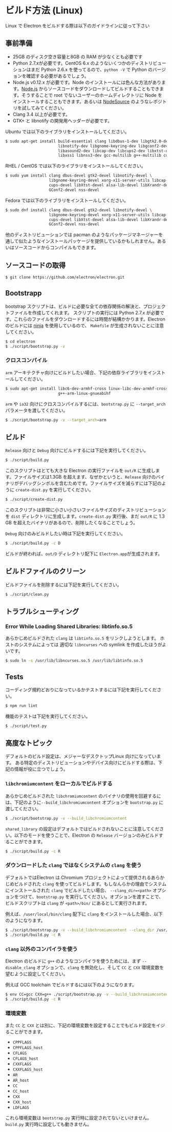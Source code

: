 # ビルド方法 (Linux)

Linux で Electron をビルドする際は以下のガイドラインに従って下さい

## 事前準備

* 25GB のディスク空き容量と8GB の RAM が少なくとも必要です
* Python 2.7.xが必要です。CentOS 6.x のようないくつかのディストリビューションはまだ Python 2.6.x を使ってるので、`python -V` で Python のバージョンを確認する必要があるでしょう。
* Node.js v0.12.x が必要です。Node のインストールには色んな方法があります。[Node.js](http://nodejs.org) からソースコードをダウンロードしてビルドすることもできます。そうすることで root でないユーザーのホームディレクトリに Node をインストールすることもできます。あるいは [NodeSource](https://nodesource.com/blog/nodejs-v012-iojs-and-the-nodesource-linux-repositories) のようなレポジトリを試してみてください。
* Clang 3.4 以上が必要です。
* GTK+ と libnotify の開発用ヘッダーが必要です。

Ubuntu では以下のライブラリをインストールしてください。

```bash
$ sudo apt-get install build-essential clang libdbus-1-dev libgtk2.0-dev \
                       libnotify-dev libgnome-keyring-dev libgconf2-dev \
                       libasound2-dev libcap-dev libcups2-dev libxtst-dev \
                       libxss1 libnss3-dev gcc-multilib g++-multilib curl
```

RHEL / CentOS では以下のライブラリをインストールしてください。

```bash
$ sudo yum install clang dbus-devel gtk2-devel libnotify-devel \
                   libgnome-keyring-devel xorg-x11-server-utils libcap-devel \
                   cups-devel libXtst-devel alsa-lib-devel libXrandr-devel \
                   GConf2-devel nss-devel
```

Fedora では以下のライブラリをインストールしてください。

```bash
$ sudo dnf install clang dbus-devel gtk2-devel libnotify-devel \
                   libgnome-keyring-devel xorg-x11-server-utils libcap-devel \
                   cups-devel libXtst-devel alsa-lib-devel libXrandr-devel \
                   GConf2-devel nss-devel
```

他のディストリビューションでは pacman のようなパッケージマネージャーを通して似たようなインストールパッケージを提供しているかもしれません。あるいはソースコードからコンパイルもできます。

## ソースコードの取得

```bash
$ git clone https://github.com/electron/electron.git
```

## Bootstrapp

bootstrap スクリプトは、ビルドに必要な全ての依存関係の解決と、プロジェクトファイルを作成してくれます。
スクリプトの実行には Python 2.7.x が必要です。これらのファイルをダウンロードするには時間が結構かかります。Electron のビルドには [ninja](https://ninja-build.org/) を使用しているので、 `Makefile` が生成されないことに注意してください。

```bash
$ cd electron
$ ./script/bootstrap.py -v
```

### クロスコンパイル

`arm` アーキテクチャ向けにビルドしたい場合、下記の依存ライブラリをインストールしてください。

```bash
$ sudo apt-get install libc6-dev-armhf-cross linux-libc-dev-armhf-cross \
                       g++-arm-linux-gnueabihf
```

`arm` や `ia32` 向けにクロスコンパイルするには、`bootstrap.py` に `--target_arch` パラメータを渡してください。

```bash
$ ./script/bootstrap.py -v --target_arch=arm
```

## ビルド

`Release` 向けと `Debug` 向けにビルドするには下記を実行してください。

```bash
$ ./script/build.py
```

このスクリプトはとても大きな Electron の実行ファイルを `out/R` に生成します。ファイルサイズは1.3GB を超えます、なぜかというと、`Release` 向けのバイナリがデバッグシンボルを含むためです。ファイルサイズを減らすには下記のように `create-dist.py` を実行してください。

```bash
$ ./script/create-dist.py
```

このスクリプトは非常に小さい小さいファイルサイズのディストリビューションを `dist` ディレクトリに生成します。`create-dist.py` 実行後、まだ `out/R` に 1.3 GB を超えたバイナリがあるので、削除したくなることでしょう。

`Debug` 向けのみビルドしたい時は下記を実行してください。

```bash
$ ./script/build.py -c D
```

ビルドが終われば、`out/D` ディレクトリ配下に `Electron.app`が生成されます。

## ビルドファイルのクリーン

ビルドファイルを削除するには下記を実行してください。

```bash
$ ./script/clean.py
```

## トラブルシューティング

### Error While Loading Shared Libraries: libtinfo.so.5

あらかじめビルドされた `clang` は `libtinfo.so.5` をリンクしようとします。
ホストのシステムによっては 適切な `libncurses` への symlink を作成したほうがよいです。

```bash
$ sudo ln -s /usr/lib/libncurses.so.5 /usr/lib/libtinfo.so.5
```

## Tests

コーディング規約どおりになっているかテストするには下記を実行してください。

```bash
$ npm run lint
```

機能のテストは下記を実行してください。

```bash
$ ./script/test.py
```

## 高度なトピック

デフォルトのビルド設定は、メジャーなデスクトップLinux 向けになっています。
ある特定のディストリビューションやデバイス向けにビルドする際は、下記の情報が役に立つでしょう。

### `libchromiumcontent` をローカルでビルドする

あらかじめビルドされた `libchromiumcontent` のバイナリの使用を回避するには、下記のように`--build_libchromiumcontent` オプションを `bootstrap.py` に渡してください。

```bash
$ ./script/bootstrap.py -v --build_libchromiumcontent
```
`shared_library` の設定はデフォルトではビルドされないことに注意してください。以下のモードを使うことで、Electron の `Release` バージョンのみビルドすることができます。

```bash
$ ./script/build.py -c R
```

### ダウンロードした `clang` ではなくシステムの `clang` を使う

デフォルトではElectron は Chromium プロジェクトによって提供されるあらかじめビルドされた `clang` を使ってビルドします。もしなんらかの理由でシステムにインストールされた `clang` でビルドしたい場合、 `--clang_dir=<path>` オプションをつけて、`bootstrap.py` を実行してください。オプションを渡すことで、ビルドスクリプトは `clang` が `<path>/bin/` にあるとして実行されます。

例えば、`/user/local/bin/clang` 配下に `clang` をインストールした場合、以下のようになります。

```bash
$ ./script/bootstrap.py -v --build_libchromiumcontent --clang_dir /usr/local
$ ./script/build.py -c R
```

### `clang` 以外のコンパイラを使う

Electron のビルドに `g++` のようなコンパイラを使うためには、まず `--disable_clang` オプションで、`clang` を無効化し、そして `CC` と `CXX` 環境変数を望むように設定してください。

例えば GCC toolchain でビルドするには以下のようになります。

```bash
$ env CC=gcc CXX=g++ ./script/bootstrap.py -v --build_libchromiumcontent --disable_clang
$ ./script/build.py -c R
```

### 環境変数

また `CC` と `CXX` とは別に、下記の環境変数を設定することでもビルド設定をイジることができます。

* `CPPFLAGS`
* `CPPFLAGS_host`
* `CFLAGS`
* `CFLAGS_host`
* `CXXFLAGS`
* `CXXFLAGS_host`
* `AR`
* `AR_host`
* `CC`
* `CC_host`
* `CXX`
* `CXX_host`
* `LDFLAGS`

これら環境変数は `bootstrap.py` 実行時に設定されてないといけません。 `build.py` 実行時に設定しても動きません。
